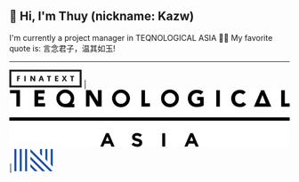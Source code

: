 ## 👋 Hi, I'm Thuy (nickname: Kazw)

I'm currently a project manager in TEQNOLOGICAL ASIA 👨‍💻
My favorite quote is: 言念君子，温其如玉!

---

![finatext](finatext.png) | ![teqasia](teqasia.png) | ![nowcast](nowcast.png)

<!--
**teq-thuynguyen/teq-thuynguyen** is a ✨ _special_ ✨ repository because its `README.md` (this file) appears on your GitHub profile.

Here are some ideas to get you started:

- 🔭 I’m currently working on ...
- 🌱 I’m currently learning ...
- 👯 I’m looking to collaborate on ...
- 🤔 I’m looking for help with ...
- 💬 Ask me about ...
- 📫 How to reach me: ...
- 😄 Pronouns: ...
- ⚡ Fun fact: ...
-->
